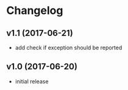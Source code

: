 # Changelog

## v1.1 (2017-06-21)
 - add check if exception should be reported

## v1.0 (2017-06-20)
 - initial release